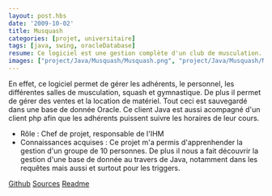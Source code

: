 ```yaml
---
layout: post.hbs
date: '2009-10-02'
title: Musquash
categories: [projet, universitaire]
tags: [java, swing, oracleDatabase]
resume: Ce logiciel est une gestion complète d'un club de musculation.
images: ["project/Java/Musquash/Musquash.png", "project/Java/Musquash/Musquash-Squash.png", "project/Java/Musquash/Musquash-Vente.png"]
---
```

En effet, ce logiciel permet de gérer les adhérents, le personnel, les différentes salles de musculation, squash et gymnastique. De plus il permet de gérer des ventes et la location de matériel. Tout ceci est sauvegardé dans une base de donnée Oracle. Ce client Java est aussi acompagné d'un client php afin que les adhérents puissent suivre les horaires de leur cours.

* Rôle : Chef de projet, responsable de l'IHM
* Connaissances acquises : Ce projet m'a permis d'apprenhender la gestion d'un groupe de 10 personnes. De plus il nous a fait découvrir la gestion d'une base de donnée au travers de Java, notamment dans les requêtes mais aussi et surtout pour les triggers. 

<div class="container-link">
  <a href="https://github.com/manland/projet-bd-montpellier" target="_blank">Github</a>
  <a href="/assets/images/project/Java/Musquash/Musquash.zip" target="_blank">Sources</a>
  <a href="/assets/images/project/Java/Musquash/README.txt" target="_blank">Readme</a>
</div>